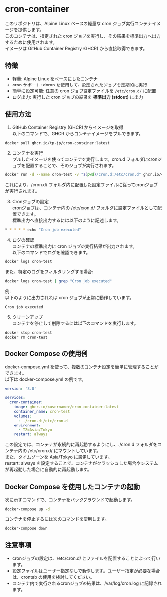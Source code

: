 # cron-container
このリポジトリは、Alpine Linux ベースの軽量な cron ジョブ実行コンテナイメージを提供します。  
このコンテナは、指定された cron ジョブを実行し、その結果を標準出力へ出力するために使用されます。  
イメージは GitHub Container Registry (GHCR) から直接取得できます。

## 特徴
- 軽量: Alpine Linux をベースにしたコンテナ
- cron サポート: dcron を使用して、設定されたジョブを定期的に実行
- 簡単に設定可能: 任意の cron ジョブ設定ファイルを `/etc/cron.d/` に配置
- ログ出力: 実行した cron ジョブの結果を **標準出力 (stdout)** に出力

## 使用方法
1. GitHub Container Registry (GHCR) からイメージを取得  
以下のコマンドで、GHCR からコンテナイメージをプルできます。
```bash
docker pull ghcr.io/tp-jp/cron-container:latest
```
2. コンテナを実行  
プルしたイメージを使ってコンテナを実行します。cron.d フォルダにcronジョブを配置することで、そのジョブが実行されます。
```bash
docker run -d --name cron-test -v "$(pwd)/cron.d:/etc/cron.d" ghcr.io/<username>/cron-container:latest
```
これにより、/cron.d/ フォルダ内に配置した設定ファイルに従ってcronジョブが実行されます。  

3. Cronジョブの設定  
cronジョブは、コンテナ内の /etc/cron.d/ フォルダに設定ファイルとして配置できます。  
標準出力へ直接出力するには以下のように記述します。
```bash
* * * * * echo "Cron job executed"
```

4. ログの確認  
コンテナの標準出力に cron ジョブの実行結果が出力されます。  
以下のコマンドでログを確認できます。
```bash
docker logs cron-test
```
また、特定のログをフィルタリングする場合:
```bash
docker logs cron-test | grep "Cron job executed"
```
例:  
以下のように出力されれば cron ジョブが正常に動作しています。
```
Cron job executed
```

5. クリーンアップ  
コンテナを停止して削除するには以下のコマンドを実行します。
```bash
docker stop cron-test
docker rm cron-test
```

## Docker Compose の使用例
docker-compose.yml を使って、複数のコンテナ設定を簡単に管理することができます。  
以下は docker-compose.yml の例です。
```yaml
version: '3.8'

services:
  cron-container:
    image: ghcr.io/<username>/cron-container:latest
    container_name: cron-test
    volumes:
      - ./cron.d:/etc/cron.d
    environment:
      - TZ=Asia/Tokyo
    restart: always
```
この設定では、コンテナが永続的に再起動するようにし、./cron.d フォルダをコンテナ内の /etc/cron.d/ にマウントしています。  
また、タイムゾーンを Asia/Tokyo に設定しています。  
restart: always を設定することで、コンテナがクラッシュした場合やシステムが再起動した場合に自動的に再起動します。

## Docker Compose を使用したコンテナの起動
次に示すコマンドで、コンテナをバックグラウンドで起動します。
```bash
docker-compose up -d
```

コンテナを停止するには次のコマンドを使用します。
```bash
docker-compose down
```

## 注意事項
- cronジョブの設定は、/etc/cron.d/ にファイルを配置することによって行います。
- 設定ファイルはユーザー指定なしで動作します。ユーザー指定が必要な場合は、crontab の使用を検討してください。
- コンテナ内で実行されるcronジョブの結果は、/var/log/cron.log に記録されます。
